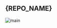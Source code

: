 ## {REPO_NAME}
![main](https://github.com/nrkno/{REPO_NAME}/workflows/Docker%20Build/Push%20and%20Deploy%20to%20k8s/badge.svg?branch=main)
